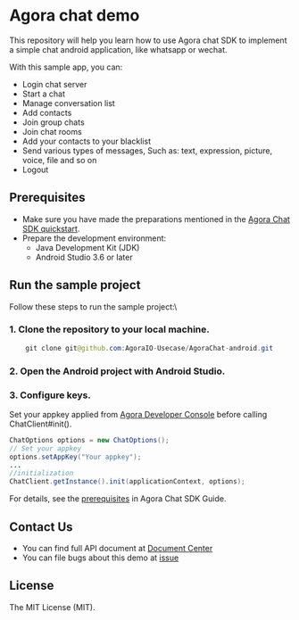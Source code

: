 # Agora chat demo

This repository will help you learn how to use Agora chat SDK to implement a simple chat android application, like whatsapp or wechat.

With this sample app, you can:

- Login chat server
- Start a chat
- Manage conversation list
- Add contacts
- Join group chats
- Join chat rooms
- Add your contacts to your blacklist
- Send various types of messages, Such as: text, expression, picture, voice, file and so on
- Logout

## Prerequisites
* Make sure you have made the preparations mentioned in the [Agora Chat SDK quickstart](https://docs.agora.io/en/agora-chat/get-started/get-started-sdk?platform=android).
* Prepare the development environment:
    * Java Development Kit (JDK)
    * Android Studio 3.6 or later
## Run the sample project

Follow these steps to run the sample project:\
### 1. Clone the repository to your local machine.
```java
    git clone git@github.com:AgoraIO-Usecase/AgoraChat-android.git
```

### 2. Open the Android project with Android Studio.

### 3. Configure keys.
Set your appkey applied from [Agora Developer Console](https://console.agora.io/) before calling ChatClient#init().
```java
ChatOptions options = new ChatOptions();
// Set your appkey
options.setAppKey("Your appkey");
...
//initialization
ChatClient.getInstance().init(applicationContext, options);
```
For details, see the [prerequisites](https://docs.agora.io/en/agora-chat/get-started/get-started-sdk?platform=android) in Agora Chat SDK Guide.

## Contact Us
- You can find full API document at [Document Center](https://docs.agora.io/en/agora-chat/overview/product-overview?platform=android)
- You can file bugs about this demo at [issue](https://github.com/AgoraIO-Usecase/AgoraChat-android/issues)

## License
The MIT License (MIT).
